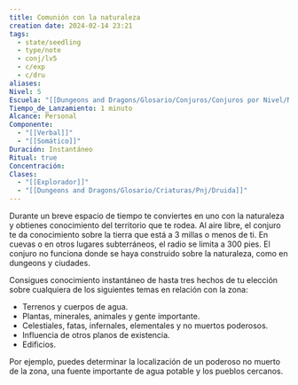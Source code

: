 ```yaml
---
title: Comunión con la naturaleza
creation date: 2024-02-14 23:21
tags:
  - state/seedling
  - type/note
  - conj/lv5
  - c/exp
  - c/dru
aliases: 
Nivel: 5
Escuela: "[[Dungeons and Dragons/Glosario/Conjuros/Conjuros por Nivel/Nivel 4/Adivinación|Adivinación]]"
Tiempo_de_Lanzamiento: 1 minuto
Alcance: Personal
Componente:
  - "[[Verbal]]"
  - "[[Somático]]"
Duración: Instantáneo
Ritual: true
Concentración: 
Clases:
  - "[[Explorador]]"
  - "[[Dungeons and Dragons/Glosario/Criaturas/Pnj/Druida]]"
---
```

Durante un breve espacio de tiempo te conviertes en uno con la naturaleza y obtienes conocimiento del territorio que te rodea. Al aire libre, el conjuro te da conocimiento sobre la tierra que está a 3 millas o menos de ti. En cuevas o en otros lugares subterráneos, el radio se limita a 300 pies. El conjuro no funciona donde se haya construido sobre la naturaleza, como en dungeons y ciudades.

Consigues conocimiento instantáneo de hasta tres hechos de tu elección sobre cualquiera de los siguientes temas en relación con la zona:

- Terrenos y cuerpos de agua.
- Plantas, minerales, animales y gente importante.
- Celestiales, fatas, infernales, elementales y no muertos poderosos.
- Influencia de otros planos de existencia.
- Edificios.

Por ejemplo, puedes determinar la localización de un poderoso no muerto de la zona, una fuente importante de agua potable y los pueblos cercanos.